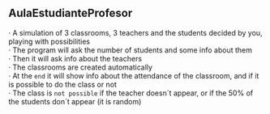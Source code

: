 ## AulaEstudianteProfesor <br>
· A simulation of 3 classrooms, 3 teachers and the students decided by you, playing with possibilities <br>
· The program will ask the number of students and some info about them <br>
· Then it will ask info about the teachers <br>
· The classrooms are created automatically <br>
· At the `end` it will show info about the attendance of the classroom, and if it is possible to do the class or not <br>
· The class is `not possible` if the teacher doesn´t appear, or if the 50% of the students don´t appear (it is random)
